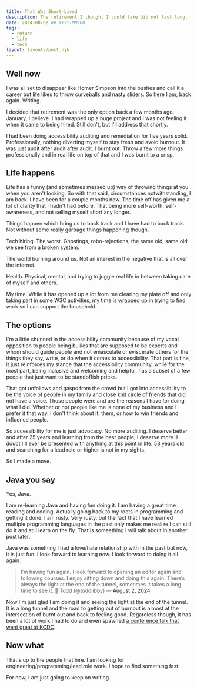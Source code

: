 ```yaml
---
title: That Was Short-Lived
description: The retirement I thought I could take did not last long.
date: 2024-08-02 ## YYYY-MM-DD
tags:
  - return
  - life
  - tech
layout: layouts/post.njk
---
```


## Well now

I was all set to disappear like Homer Simpson into the bushes and call it a career but life likes to throw curveballs and nasty sliders. So here I am, back again. Writing.

I decided that retirement was the only option back a few months ago. January, I believe. I had wrapped up a huge project and I was not feeling it when it came to being hired. Still don't, but I'll address that shortly.

I had been doing accessibility auditing and remediation for five years solid. Professionally, nothing diverting myself to stay fresh and avoid burnout. It was just audit after audit after audit. I burnt out. Throw a few more things professionally and in real life on top of that and I was burnt to a crisp.

## Life happens

Life has a funny (and sometimes messed up) way of throwing things at you when you aren't looking. So with that said, circumstances notwithstanding, I am back. I have been for a couple months now. The time off has given me a lot of clarity that I hadn't had before. That being more self-worth, self-awareness, and not selling myself short any longer.

Things happen which bring us to back track and I have had to back track. Not without some really garbage things happening though.

Tech hiring. The worst. Ghostings, robo-rejections, the same old, same old we see from a broken system.

The world burning around us. Not an interest in the negative that is all over the internet.

Health. Physical, mental, and trying to juggle real life in between taking care of myself and others.

My time. While it has opened up a lot from me clearing my plate off and only taking part in some W3C activities, my time is wrapped up in trying to find work so I can support the household.

## The options

I'm a little shunned in the accessibility community because of my vocal opposition to people being bullies that are supposed to be experts and whom should guide people and not emasculate or eviscerate others for the things they say, write, or do when it comes to accessibility. That part is fine, it just reinforces my stance that the accessibility community, while for the most part, being inclusive and welcoming and helpful, has a subset of a few people that just want to be standoffish pricks.

That got unfollows and gasps from the crowd but I got into accessibility to be the voice of people in my family and close knit circle of friends that did not have a voice. Those people were and are the reasons I have for doing what I did. Whether or not people like me is none of my business and I prefer it that way. I don't think about it, them, or how to win friends and influence people.

So accessibility for me is just advocacy. No more auditing. I deserve better and after 25 years and learning from the best people, I deserve more. I doubt I'll ever be presented with anything at this point in life. 53 years old and searching for a lead role or higher is not in my sights.

So I made a move.

## Java you say

Yes, Java.

I am re-learning Java and having fun doing it. I am having a great time reading and coding. Actually going back to my roots in programming and getting it done. I am rusty. Very rusty, but the fact that I have learned multiple programming languages in the past only makes me realize I can still do it and still learn on the fly. That is someething I will talk about in another post later.

Java was something I had a love/hate relationship with in the past but now, it is just fun. I look forward to learning now. I look forward to doing it all again.

> I’m having fun again. I look forward to opening an editor again and following courses. I enjoy sitting down and doing this again. There’s always the light at the end of the tunnel, sometimes it takes a long time to see it. 🦞 Todd (@toddlibby) &mdash; [August 2, 2024](https://twitter.com/toddlibby/status/1819417252783182036)

Now I'm just glad I am doing it and seeing the light at the end of the tunnel. It is a long tunnel and the road to getting out of burnout is almost at the intersection of burnt out and back to feeling good. Regardless though, it has been a lot of work I had to do and even spawned [a conference talk that went great at KCDC](https://noti.st/colabottles/DsfnOY/from-code-to-calm-combating-burnout-in-tech).

## Now what

That's up to the people that hire. I am looking for engineering/programming/lead role work. I hope to find something fast.

For now, I am just going to keep on writing.
